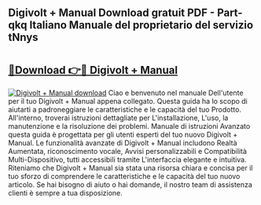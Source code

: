 ## Digivolt + Manual Download gratuit PDF - Part-qkq Italiano Manuale del proprietario del servizio tNnys

# <h2><a href="http://df9qr3x.blite.top/?on=Digivolt+%2b+Manual">🔗Download 👉🔴 Digivolt + Manual</a></h2>

[![Digivolt + Manual download](https://i.imgur.com/lujVjoI.png)](http://df9qr3x.blite.top/?on=Digivolt+%2b+Manual)
Ciao e benvenuto nel manuale Dell'utente per il tuo Digivolt + Manual appena collegato. Questa guida ha lo scopo di aiutarti a padroneggiare le caratteristiche e le capacità del tuo Prodotto. All'interno, troverai istruzioni dettagliate per L'installazione, L'uso, la manutenzione e la risoluzione dei problemi. Manuale di istruzioni Avanzato questa guida è progettata per gli utenti esperti del tuo nuovo Digivolt + Manual. Le funzionalità avanzate di Digivolt + Manual includono Realtà Aumentata, riconoscimento vocale, Avvisi personalizzabili e Compatibilità Multi-Dispositivo, tutti accessibili tramite L'interfaccia elegante e intuitiva. Riteniamo che Digivolt + Manual sia stata una risorsa chiara e concisa per il tuo sforzo di comprendere le caratteristiche e le capacità del tuo nuovo articolo. Se hai bisogno di aiuto o hai domande, il nostro team di assistenza clienti è sempre a tua disposizione.
